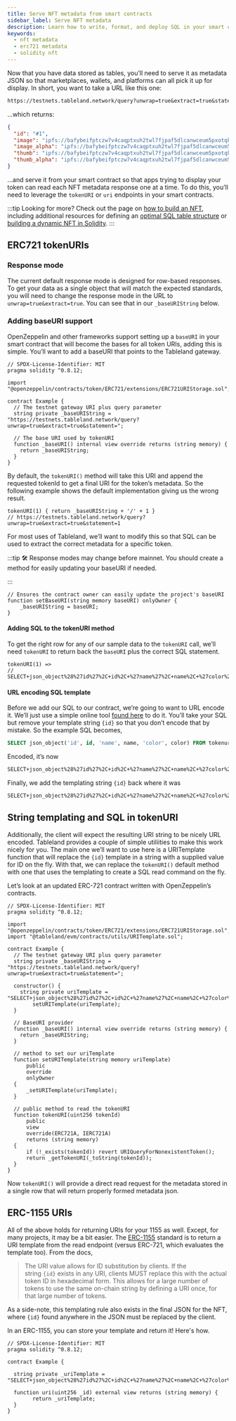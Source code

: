 ```yaml
---
title: Serve NFT metadata from smart contracts
sidebar_label: Serve NFT metadata
description: Learn how to write, format, and deploy SQL in your smart contracts to produce NFT JSON metadata.
keywords:
  - nft metadata
  - erc721 metadata
  - solidity nft
---
```


Now that you have data stored as tables, you’ll need to serve it as metadata JSON so that marketplaces, wallets, and platforms can all pick it up for display. In short, you want to take a URL like this one:

```markdown
https://testnets.tableland.network/query?unwrap=true&extract=true&statement=SELECT json_object('id', '#' || id, 'image', image, 'image_alpha', image_alpha, 'thumb', thumb, 'thumb_alpha', thumb_alpha) FROM rigs_5_13 WHERE id=1
```

...which returns:

```json
{
  "id": "#1",
  "image": "ipfs://bafybeifptczw7v4caqptxuh2twl7fjpaf5dlcanwceum5pxotqkchzjbre/image.png",
  "image_alpha": "ipfs://bafybeifptczw7v4caqptxuh2twl7fjpaf5dlcanwceum5pxotqkchzjbre/image_alpha.png",
  "thumb": "ipfs://bafybeifptczw7v4caqptxuh2twl7fjpaf5dlcanwceum5pxotqkchzjbre/thumb.png",
  "thumb_alpha": "ipfs://bafybeifptczw7v4caqptxuh2twl7fjpaf5dlcanwceum5pxotqkchzjbre/thumb_alpha.png"
}
```

...and serve it from your smart contract so that apps trying to display your token can read each NFT metadata response one at a time. To do this, you’ll need to leverage the `tokenURI` or `uri` endpoints in your smart contracts.

:::tip
Looking for more? Check out the page on [how to build an NFT](/how-to-build-an-nft), including additional resources for defining an [optimal SQL table structure](/playbooks/walkthroughs/nft-metadata) or [building a dynamic NFT in Solidity](/tutorials/dynamic-nft-solidity).
:::

## ERC721 tokenURIs

### Response mode

The current default response mode is designed for row-based responses. To get your data as a single object that will match the expected standards, you will need to change the response mode in the URL to `unwrap=true&extract=true`. You can see that in our `_baseURIString` below.

### Adding baseURI support

OpenZeppelin and other frameworks support setting up a `baseURI` in your smart contract that will become the bases for all token URIs, adding this is simple. You’ll want to add a baseURI that points to the Tableland gateway.

```solidity
// SPDX-License-Identifier: MIT
pragma solidity ^0.8.12;

import "@openzeppelin/contracts/token/ERC721/extensions/ERC721URIStorage.sol";

contract Example {
  // The testnet gateway URI plus query parameter
  string private _baseURIString = "https://testnets.tableland.network/query?unwrap=true&extract=true&statement=";

  // The base URI used by tokenURI
  function _baseURI() internal view override returns (string memory) {
    return _baseURIString;
  }
}
```

By default, the `tokenURI()` method will take this URI and append the requested tokenId to get a final URI for the token’s metadata. So the following example shows the default implementation giving us the wrong result.

```tsx
tokenURI(1) { return _baseURIString + '/' + 1 }
// https://testnets.tableland.network/query?unwrap=true&extract=true&statement=1
```

For most uses of Tableland, we’ll want to modify this so that SQL can be used to extract the correct metadata for a specific token.

:::tip
🛠 Response modes may change before mainnet. You should create a method for easily updating your baseURI if needed.

:::

```solidity
// Ensures the contract owner can easily update the project's baseURI
function setBaseURI(string memory baseURI) onlyOwner {
	_baseURIString = baseURI;
}
```

#### Adding SQL to the tokenURI method

To get the right row for any of our sample data to the `tokenURI` call, we’ll need `tokenURI` to return back the `baseURI` plus the correct SQL statement.

```solidity
tokenURI(1) =>
// SELECT+json_object%28%27id%27%2C+id%2C+%27name%27%2C+name%2C+%27color%27%2C+color%29+FROM+tokenuri_table_1+WHERE+id%3D1
```

#### URL encoding SQL template

Before we add our SQL to our contract, we’re going to want to URL encode it. We’ll just use a simple online tool [found here](https://www.url-encode-decode.com/) to do it. You’ll take your SQL but remove your template string `{id}` so that you don’t encode that by mistake. So the example SQL becomes,

```sql
SELECT json_object('id', id, 'name', name, 'color', color) FROM tokenuri_table_1 WHERE id=
```

Encoded, it’s now

```html
SELECT+json_object%28%27id%27%2C+id%2C+%27name%27%2C+name%2C+%27color%27%2C+color%29+FROM+tokenuri_table_1+WHERE+id%3D
```

Finally, we add the templating string `{id}` back where it was

```html
SELECT+json_object%28%27id%27%2C+id%2C+%27name%27%2C+name%2C+%27color%27%2C+color%29+FROM+tokenuri_table_1+WHERE+id%3D{id}
```

## String templating and SQL in tokenURI

Additionally, the client will expect the resulting URI string to be nicely URL encoded. Tableland provides a couple of simple utiliities to make this work nicely for you. The main one we’ll want to use here is a URITemplate function that will replace the `{id}` template in a string with a supplied value for ID on the fly. With that, we can replace the `tokenURI()` default method with one that uses the templating to create a SQL read command on the fly.

Let’s look at an updated ERC-721 contract written with OpenZeppelin’s contracts.

```solidity
// SPDX-License-Identifier: MIT
pragma solidity ^0.8.12;

import "@openzeppelin/contracts/token/ERC721/extensions/ERC721URIStorage.sol";
import "@tableland/evm/contracts/utils/URITemplate.sol";

contract Example {
  // The testnet gateway URI plus query parameter
  string private _baseURIString = "https://testnets.tableland.network/query?unwrap=true&extract=true&statement=";

  constructor() {
    string private uriTemplate = "SELECT+json_object%28%27id%27%2C+id%2C+%27name%27%2C+name%2C+%27color%27%2C+color%29+FROM+tokenuri_table_1+WHERE+id%3D{id}"
		setURITemplate(uriTemplate);
  }

  // BaseURI provider
  function _baseURI() internal view override returns (string memory) {
    return _baseURIString;
  }

  // method to set our uriTemplate
  function setURITemplate(string memory uriTemplate)
      public
      override
      onlyOwner
  {
      _setURITemplate(uriTemplate);
  }

  // public method to read the tokenURI
  function tokenURI(uint256 tokenId)
      public
      view
      override(ERC721A, IERC721A)
      returns (string memory)
  {
      if (!_exists(tokenId)) revert URIQueryForNonexistentToken();
      return _getTokenURI(_toString(tokenId));
  }
}
```

Now `tokenURI()` will provide a direct read request for the metadata stored in a single row that will return properly formed metadata json.

## ERC-1155 URIs

All of the above holds for returning URIs for your 1155 as well. Except, for many projects, it may be a bit easier. The [ERC-1155](https://eips.ethereum.org/EIPS/eip-1155#metadata) standard is to return a URI template from the read endpoint (versus ERC-721, which evaluates the template too). From the docs,

> The URI value allows for ID substitution by clients. If the string `{id}` exists in any URI, clients MUST replace this with the actual token ID in hexadecimal form. This allows for a large number of tokens to use the same on-chain string by defining a URI once, for that large number of tokens.

As a side-note, this templating rule also exists in the final JSON for the NFT, where `{id}` found anywhere in the JSON must be replaced by the client.

In an ERC-1155, you can store your template and return it! Here's how.

```solidity
// SPDX-License-Identifier: MIT
pragma solidity ^0.8.12;

contract Example {

  string private _uriTemplate = "SELECT+json_object%28%27id%27%2C+id%2C+%27name%27%2C+name%2C+%27color%27%2C+color%29+FROM+tokenuri_table_1+WHERE+id%3D{id}"

  function uri(uint256 _id) external view returns (string memory) {
		return _uriTemplate;
  }
}
```
